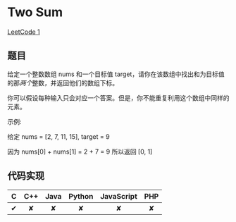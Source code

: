 # Two Sum

[LeetCode 1](https://leetcode.com/problems/two-sum/)

## 题目
给定一个整数数组 nums 和一个目标值 target，请你在该数组中找出和为目标值的那*两个*整数，并返回他们的数组下标。

你可以假设每种输入只会对应一个答案。但是，你不能重复利用这个数组中同样的元素。

示例:

给定 nums = [2, 7, 11, 15], target = 9

因为 nums[0] + nums[1] = 2 + 7 = 9
所以返回 [0, 1]

## 代码实现

| C | C++ | Java | Python | JavaScript | PHP |
| :--: | :--: | :--: | :--: | :---: | :---: |
| ✔︎ | ✘ | ✘ | ✘ | ✘ | ✘ |

